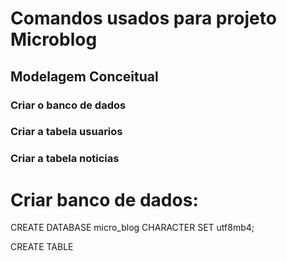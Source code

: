 # Comandos usados para projeto Microblog

## Modelagem Conceitual

### Criar o banco de dados

### Criar a tabela usuarios

### Criar a tabela noticias


# Criar banco de dados:

CREATE DATABASE micro_blog CHARACTER SET utf8mb4;

CREATE TABLE
